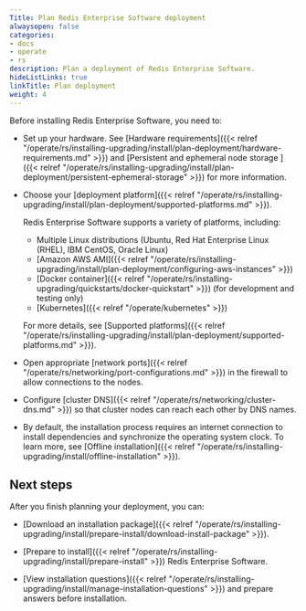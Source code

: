 ```yaml
---
Title: Plan Redis Enterprise Software deployment
alwaysopen: false
categories:
- docs
- operate
- rs
description: Plan a deployment of Redis Enterprise Software.
hideListLinks: true
linkTitle: Plan deployment
weight: 4
---
```


Before installing Redis Enterprise Software, you need to:

- Set up your hardware. See [Hardware requirements]({{< relref "/operate/rs/installing-upgrading/install/plan-deployment/hardware-requirements.md" >}}) and [Persistent and ephemeral node storage 
]({{< relref "/operate/rs/installing-upgrading/install/plan-deployment/persistent-ephemeral-storage" >}}) for more information.

- Choose your [deployment platform]({{< relref "/operate/rs/installing-upgrading/install/plan-deployment/supported-platforms.md" >}}).

    Redis Enterprise Software supports a variety of platforms, including:

    - Multiple Linux distributions (Ubuntu, Red Hat Enterprise Linux (RHEL), IBM CentOS, Oracle Linux)
    - [Amazon AWS AMI]({{< relref "/operate/rs/installing-upgrading/install/plan-deployment/configuring-aws-instances" >}})
    - [Docker container]({{< relref "/operate/rs/installing-upgrading/quickstarts/docker-quickstart" >}}) (for development and testing only)
    - [Kubernetes]({{< relref "/operate/kubernetes" >}})

    For more details, see [Supported platforms]({{< relref "/operate/rs/installing-upgrading/install/plan-deployment/supported-platforms.md" >}}).

- Open appropriate [network ports]({{< relref "/operate/rs/networking/port-configurations.md" >}}) in the firewall to allow connections to the nodes.

- Configure [cluster DNS]({{< relref "/operate/rs/networking/cluster-dns.md" >}}) so that cluster nodes can reach each other by DNS names.
- By default, the installation process requires an internet connection to install dependencies and synchronize the operating system clock. To learn more, see [Offline installation]({{< relref "/operate/rs/installing-upgrading/install/offline-installation" >}}).

## Next steps

After you finish planning your deployment, you can:

- [Download an installation package]({{< relref "/operate/rs/installing-upgrading/install/prepare-install/download-install-package" >}}).

- [Prepare to install]({{< relref "/operate/rs/installing-upgrading/install/prepare-install" >}}) Redis Enterprise Software.

- [View installation questions]({{< relref "/operate/rs/installing-upgrading/install/manage-installation-questions" >}}) and prepare answers before installation.
